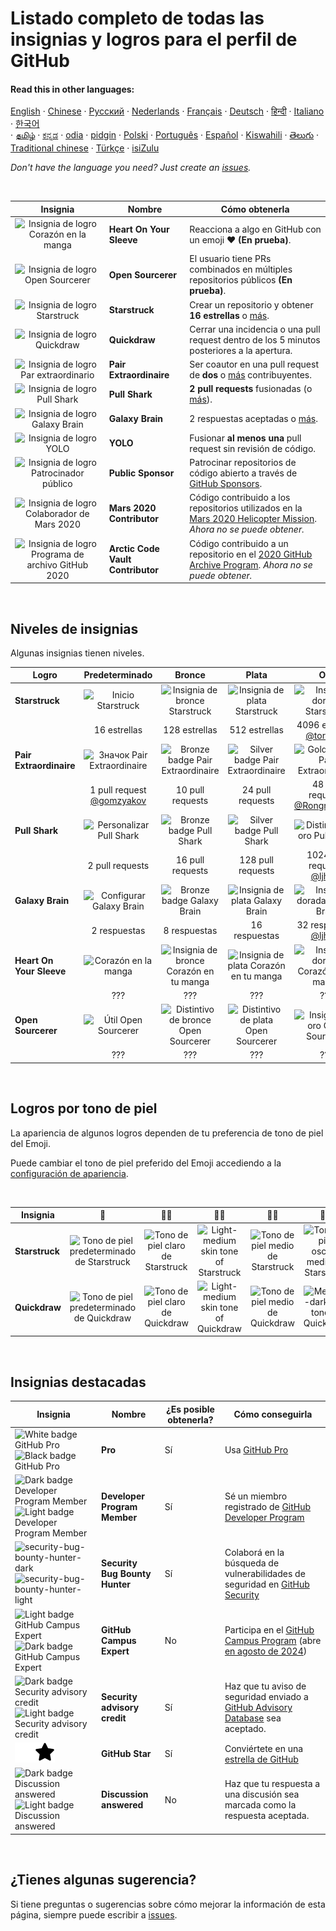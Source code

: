 # Listado completo de todas las insignias y logros para el perfil de GitHub

#### Read this in other languages:

[English](../../README.md)
&middot; [Chinese](../../lang/chinese/README.md)
&middot; [Русский](../../lang/russian/README.md)
&middot; [Nederlands](../../lang/dutch/README.md)
&middot; [Français](../../lang/french/README.md)
&middot; [Deutsch](../../lang/german/README.md)
&middot; [हिन्दी](../../lang/hindi/README.md)
&middot; [Italiano](../../lang/italian/README.md)
&middot; [한국어](lang/korean/README.md)  
&middot; [தமிழ்](lang/tamil/README.md)
&middot; [ಕನ್ನಡ](../../lang/kannada/README.md)
&middot; [odia](../../lang/odia/README.md)
&middot; [pidgin](../../lang/pidgin/README.md)
&middot; [Polski](../../lang/polish/README.md)
&middot; [Português](../../lang/portuguese/README.md)
&middot; [Español](../../lang/spanish/README.md)
&middot; [Kiswahili](../../lang/swahili/README.md)
&middot; [తెలుగు](../../lang/telugu/README.md)
&middot; [Traditional chinese](../../lang/traditional-chinese/README.md)
&middot; [Türkçe](../../lang/turkish/README.md)
&middot; [isiZulu](../../lang/zulu/README.md)

_Don't have the language you need? Just create an [issues](https://github.com/gomzyakov/achievements/issues)._

<br>

| Insignia | Nombre | Cómo obtenerla |
| :---: | --- | --- |
| ![Insignia de logro Corazón en la manga](https://github.githubassets.com/images/modules/profile/achievements/heart-on-your-sleeve-default.png) | **Heart On Your Sleeve** | Reacciona a algo en GitHub con un emoji ❤️ **(En prueba)**. |
| ![Insignia de logro Open Sourcerer](https://github.githubassets.com/images/modules/profile/achievements/open-sourcerer-default.png) | **Open Sourcerer** | El usuario tiene PRs combinados en múltiples repositorios públicos **(En prueba)**. |
| ![Insignia de logro Starstruck](https://github.githubassets.com/images/modules/profile/achievements/starstruck-default.png) | **Starstruck** | Crear un repositorio y obtener **16 estrellas** o [más](#Niveles-de-insignias). |
| ![Insignia de logro Quickdraw](https://github.githubassets.com/images/modules/profile/achievements/quickdraw-default.png) | **Quickdraw** | Cerrar una incidencia o una pull request dentro de los 5 minutos posteriores a la apertura. |
| ![Insignia de logro Par extraordinario](https://github.githubassets.com/images/modules/profile/achievements/pair-extraordinaire-default.png) | **Pair Extraordinaire** | Ser coautor en una pull request de **dos** o [más](#Niveles-de-insignias) contribuyentes. |
| ![Insignia de logro Pull Shark](https://github.githubassets.com/images/modules/profile/achievements/pull-shark-default.png) | **Pull Shark** | **2 pull requests** fusionadas (o [más](#Niveles-de-insignias)). |
| ![Insignia de logro Galaxy Brain](https://github.githubassets.com/images/modules/profile/achievements/galaxy-brain-default.png) | **Galaxy Brain** | 2 respuestas aceptadas o [más](#Niveles-de-insignias). |
| ![Insignia de logro YOLO](https://github.githubassets.com/images/modules/profile/achievements/yolo-default.png) | **YOLO** | Fusionar **al menos una** pull request sin revisión de código. |
| ![Insignia de logro Patrocinador público](https://github.githubassets.com/images/modules/profile/achievements/public-sponsor-default.png) | **Public Sponsor** | Patrocinar repositorios de código abierto a través de [GitHub Sponsors](https://github.com/sponsors). |
| ![Insignia de logro Colaborador de Mars 2020](https://github.githubassets.com/images/modules/profile/achievements/mars-2020-contributor-default.png) | **Mars 2020 Contributor** | Código contribuido a los repositorios utilizados en la [Mars 2020 Helicopter Mission](https://github.com/readme/featured/nasa-ingenuity-helicopter). *Ahora no se puede obtener.* |
| ![Insignia de logro Programa de archivo GitHub 2020](https://github.githubassets.com/images/modules/profile/achievements/arctic-code-vault-contributor-default.png) | **Arctic Code Vault Contributor** | Código contribuido a un repositorio en el [2020 GitHub Archive Program](https://archiveprogram.github.com/). *Ahora no se puede obtener.* |

<br>

## Niveles de insignias

Algunas insignias tienen niveles.

| Logro | Predeterminado | Bronce | Plata | Oro |
| --- | :---: | :---: | :---: | :---: |
| **Starstruck** | ![Inicio Starstruck](https://github.githubassets.com/images/modules/profile/achievements/starstruck-default.png) | ![Insignia de bronce Starstruck](https://github.githubassets.com/images/modules/profile/achievements/starstruck-bronze.png) | ![Insignia de plata Starstruck](https://github.githubassets.com/images/modules/profile/achievements/starstruck-silver.png) | ![Insignia dorada Starstruck](https://github.githubassets.com/images/modules/profile/achievements/starstruck-gold.png) |
| | 16 estrellas | 128 estrellas | 512 estrellas | 4096 estrellas <br>[@torvalds](https://github.com/torvalds?achievement=starstruck&tab=achievements) |
| **Pair Extraordinaire** | ![Значок Pair Extraordinaire][pe-default] | ![Bronze badge Pair Extraordinaire][pe-bronze] | ![Silver badge Pair Extraordinaire][pe-silver] | ![Gold badge Pair Extraordinaire][pe-gold] |
| | 1 pull request <br>[@gomzyakov](https://github.com/gomzyakov?achievement=pair-extraordinaire&tab=achievements) | 10 pull requests | 24 pull requests | 48 pull requests <br>[@Rongronggg9](https://github.com/Rongronggg9?achievement=pair-extraordinaire&tab=achievements) |
| **Pull Shark** | ![Personalizar Pull Shark][ps-default] | ![Bronze badge Pull Shark][ps-bronze] | ![Silver badge Pull Shark][ps-silver] | ![Distintivo de oro Pull Shark][ps-gold] |
| | 2 pull requests | 16 pull requests | 128 pull requests | 1024 pull requests <br>[@ljharb](https://github.com/ljharb?achievement=pull-shark&tab=achievements) |
| **Galaxy Brain** | ![Configurar Galaxy Brain][gb-default] | ![Bronze badge Galaxy Brain][gb-bronze] | ![Insignia de plata Galaxy Brain][gb-silver] | ![Insignia dorada Galaxy Brain][gb-gold] |
| | 2 respuestas | 8 respuestas | 16 respuestas | 32 respuestas <br>[@ljharb](https://github.com/ljharb?achievement=galaxy-brain&tab=achievements) |
| **Heart On Your Sleeve** | ![Corazón en la manga](https://github.githubassets.com/images/modules/profile/achievements/heart-on-your-sleeve-default.png) | ![Insignia de bronce Corazón en tu manga](https://github.githubassets.com/images/modules/profile/achievements/heart-on-your-sleeve-bronze.png) | ![Insignia de plata Corazón en tu manga](https://github.githubassets.com/images/modules/profile/achievements/heart-on-your-sleeve-silver.png) | ![Insignia dorada Corazón en tu manga](https://github.githubassets.com/images/modules/profile/achievements/heart-on-your-sleeve-gold.png) |
| | ??? | ??? | ??? | ??? |
| **Open Sourcerer** | ![Útil Open Sourcerer](https://github.githubassets.com/images/modules/profile/achievements/open-sourcerer-default.png) | ![Distintivo de bronce Open Sourcerer](https://github.githubassets.com/images/modules/profile/achievements/open-sourcerer-bronze.png) | ![Distintivo de plata Open Sourcerer](https://github.githubassets.com/images/modules/profile/achievements/open-sourcerer-silver.png) | ![Insignia de oro Open Sourcerer](https://github.githubassets.com/images/modules/profile/achievements/open-sourcerer-gold.png) |
| | ??? | ??? | ??? | ??? |

[ss-bronze]: https://github.githubassets.com/images/modules/profile/achievements/starstruck-bronze.png
[ss-silver]: https://github.githubassets.com/images/modules/profile/achievements/starstruck-silver.png
[ss-gold]: https://github.githubassets.com/images/modules/profile/achievements/starstruck-gold.png

[pe-default]: https://github.githubassets.com/images/modules/profile/achievements/pair-extraordinaire-default.png
[pe-bronze]: https://github.githubassets.com/images/modules/profile/achievements/pair-extraordinaire-bronze.png
[pe-silver]: https://github.githubassets.com/images/modules/profile/achievements/pair-extraordinaire-silver.png
[pe-gold]: https://github.githubassets.com/images/modules/profile/achievements/pair-extraordinaire-gold.png

[ps-default]: https://github.githubassets.com/images/modules/profile/achievements/pull-shark-default.png
[ps-bronze]: https://github.githubassets.com/images/modules/profile/achievements/pull-shark-bronze.png
[ps-silver]: https://github.githubassets.com/images/modules/profile/achievements/pull-shark-silver.png
[ps-gold]: https://github.githubassets.com/images/modules/profile/achievements/pull-shark-gold.png

[gb-default]: https://github.githubassets.com/images/modules/profile/achievements/galaxy-brain-default.png
[gb-bronze]: https://github.githubassets.com/images/modules/profile/achievements/galaxy-brain-bronze.png
[gb-silver]: https://github.githubassets.com/images/modules/profile/achievements/galaxy-brain-silver.png
[gb-gold]: https://github.githubassets.com/images/modules/profile/achievements/galaxy-brain-gold.png

<br>

## Logros por tono de piel

La apariencia de algunos logros dependen de tu preferencia de tono de piel del Emoji.

Puede cambiar el tono de piel preferido del Emoji accediendo a la [configuración de apariencia](https://github.com/settings/appearance).

<br>

| **Insignia** | 👋 | 👋🏻 | 👋🏼 | 👋🏽 | 👋🏾 | 👋🏿 |
| --- | :---: | :---: | :---: | :---: | :---: | :---: |
| **Starstruck** | ![Tono de piel predeterminado de Starstruck](https://github.githubassets.com/images/modules/profile/achievements/starstruck-default.png) | ![Tono de piel claro de Starstruck](https://github.githubassets.com/images/modules/profile/achievements/starstruck-default--light.png) | ![Light-medium skin tone of Starstruck](https://github.githubassets.com/images/modules/profile/achievements/starstruck-default--light-medium.png) | ![Tono de piel medio de Starstruck](https://github.githubassets.com/images/modules/profile/achievements/starstruck-default--medium.png) | ![Tono de piel oscuro medio de Starstruck](https://github.githubassets.com/images/modules/profile/achievements/starstruck-default--medium-dark.png) | ![Tono de piel oscuro de Starstruck](https://github.githubassets.com/images/modules/profile/achievements/starstruck-default--dark.png) |
| **Quickdraw** | ![Tono de piel predeterminado de Quickdraw][q-default] | ![Tono de piel claro de Quickdraw][q-light] | ![Light-medium skin tone of Quickdraw][q-light-medium] | ![Tono de piel medio de Quickdraw][q-medium] | ![Medium-dark skin tone of Quickdraw][q-medium-dark] | ![Tono de piel oscuro de Quickdraw][q-dark] |

[s-light]: https://github.githubassets.com/images/modules/profile/achievements/starstruck-default--light.png
[s-light-medium]: https://github.githubassets.com/images/modules/profile/achievements/starstruck-default--light-medium.png
[s-medium]: https://github.githubassets.com/images/modules/profile/achievements/starstruck-default--medium.png
[s-medium-dark]: https://github.githubassets.com/images/modules/profile/achievements/starstruck-default--medium-dark.png
[s-dark]: https://github.githubassets.com/images/modules/profile/achievements/starstruck-default--dark.png

[q-default]: https://github.githubassets.com/images/modules/profile/achievements/quickdraw-default.png
[q-light]: https://github.githubassets.com/images/modules/profile/achievements/quickdraw-default--light.png
[q-light-medium]: https://github.githubassets.com/images/modules/profile/achievements/quickdraw-default--light-medium.png
[q-medium]: https://github.githubassets.com/images/modules/profile/achievements/quickdraw-default--medium.png
[q-medium-dark]: https://github.githubassets.com/images/modules/profile/achievements/quickdraw-default--medium-dark.png
[q-dark]: https://github.githubassets.com/images/modules/profile/achievements/quickdraw-default--dark.png

<br>

## Insignias destacadas

| Insignia | Nombre | ¿Es posible obtenerla? | Cómo conseguirla |
| --- | --- | --- | --- |
| ![White badge GitHub Pro](https://user-images.githubusercontent.com/65187002/173065531-57dbf8b1-7eb7-4d46-81bf-f2d18c7c9112.svg#gh-dark-mode-only)![Black badge GitHub Pro](https://user-images.githubusercontent.com/65187002/173065669-d1fdb5a7-8895-43cc-8dea-72a511a37e86.svg#gh-light-mode-only) | **Pro** | Sí | Usa [GitHub Pro](https://docs.github.com/en/get-started/learning-about-github/githubs-products#github-pro) |
| ![Dark badge Developer Program Member](https://user-images.githubusercontent.com/65187002/173079579-3c393d22-7a13-4e7d-87b8-341fb613d52b.svg#gh-dark-mode-only)![Light badge Developer Program Member](https://user-images.githubusercontent.com/65187002/173079614-33f43a97-1cc2-4228-85e3-ef43836e17c2.svg#gh-light-mode-only) | **Developer Program Member** | Sí | Sé un miembro registrado de [GitHub Developer Program](https://docs.github.com/en/developers/overview/github-developer-program) |
| ![security-bug-bounty-hunter-dark](https://user-images.githubusercontent.com/65187002/173081624-93e3cf1f-50b7-45a4-82b7-1954f66368b9.svg#gh-dark-mode-only)![security-bug-bounty-hunter-light](https://user-images.githubusercontent.com/65187002/173081657-e500d72c-9247-44c2-a3d3-2deff30e1ae7.svg#gh-light-mode-only) | **Security Bug Bounty Hunter** | Sí | Colaborá en la búsqueda de vulnerabilidades de seguridad en [GitHub Security](https://bounty.github.com/) |
| ![Light badge GitHub Campus Expert][gce-dark]![Dark badge GitHub Campus Expert][gce-light] | **GitHub Campus Expert** | No | Participa en el [GitHub Campus Program](https://education.github.com/experts) (abre [en agosto de 2024](https://education.github.com/campus_experts)) |
| ![Dark badge Security advisory credit][SAC-dark]![Light badge Security advisory credit][SAC-light] | **Security advisory credit** | Sí | Haz que tu aviso de seguridad enviado a [GitHub Advisory Database](https://github.com/advisories) sea aceptado. |
| ![Dark badge Github Stars][stars-dark]![Light badge Github Stars][stars-light] | **GitHub Star** | Sí | Conviértete en una [estrella de GitHub](https://stars.github.com) |
| ![Dark badge Discussion answered](https://user-images.githubusercontent.com/65187002/173078083-15a75f15-b040-4a92-8d70-561a206d9fd9.svg#gh-dark-mode-only)![Light badge Discussion answered](https://user-images.githubusercontent.com/65187002/173078106-28bea542-4620-46ee-837d-defda3e44ca6.svg#gh-light-mode-only) | **Discussion answered** | No | Haz que tu respuesta a una discusión sea marcada como la respuesta aceptada. |

[gce-dark]: https://user-images.githubusercontent.com/65187002/173082819-b3625c23-bfd6-4492-b828-56ed91c45f52.svg#gh-dark-mode-only
[gce-light]: https://user-images.githubusercontent.com/65187002/173082836-08be81fe-13b7-4acf-9096-e5241d76f237.svg#gh-light-mode-only
[SAC-dark]: https://user-images.githubusercontent.com/65187002/173084051-79a0a626-1c1a-4d60-afdf-50ad001d7b21.svg#gh-dark-mode-only
[SAC-light]: https://user-images.githubusercontent.com/65187002/173084071-5f321da2-b2a9-490b-a524-1b21fa384d7e.svg#gh-light-mode-only
[stars-dark]: images/stars-dark.svg#gh-dark-mode-only
[stars-light]: images/stars-light.svg#gh-light-mode-only

<br>

## ¿Tienes algunas sugerencia?

Si tiene preguntas o sugerencias sobre cómo mejorar la información de esta página, siempre puede escribir a [issues](https://github.com/github-profile-achievements/spanish/issues).
